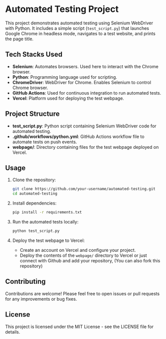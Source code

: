 # Automated Testing Project

This project demonstrates automated testing using Selenium WebDriver with Python. It includes a simple script (`test_script.py`) that launches Google Chrome in headless mode, navigates to a test website, and prints the page title.

## Tech Stacks Used

- **Selenium**: Automates browsers. Used here to interact with the Chrome browser.
- **Python**: Programming language used for scripting.
- **ChromeDriver**: WebDriver for Chrome. Enables Selenium to control Chrome browser.
- **GitHub Actions**: Used for continuous integration to run automated tests.
- **Vercel**: Platform used for deploying the test webpage.

## Project Structure

- **test_script.py**: Python script containing Selenium WebDriver code for automated testing.
- **.github/workflows/python.yml**: GitHub Actions workflow file to automate tests on push events.
- **webpage/**: Directory containing files for the test webpage deployed on Vercel.

## Usage

1. Clone the repository:

   ```bash
   git clone https://github.com/your-username/automated-testing.git
   cd automated-testing
   ```

2. Install dependencies:

   ```bash
   pip install -r requirements.txt
   ```

3. Run the automated tests locally:

   ```bash
   python test_script.py
   ```

4. Deploy the test webpage to Vercel:

   - Create an account on Vercel and configure your project.
   - Deploy the contents of the `webpage/` directory to Vercel or just connect with Github and add your repository, (You can also fork this repository)

## Contributing

Contributions are welcome! Please feel free to open issues or pull requests for any improvements or bug fixes.

## License

This project is licensed under the MIT License - see the LICENSE file for details.
